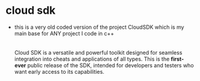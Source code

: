 # cloud sdk
- this is a very old coded version of the project CloudSDK which is my main base for ANY project I code in c++
\
\
\
Cloud SDK is a versatile and powerful toolkit designed for seamless integration into cheats and applications of all types. 
This is the **first-ever** public release of the SDK, intended for developers and testers who want early access to its capabilities.
